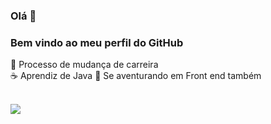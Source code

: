 ### Olá 🌼

### Bem vindo ao meu perfil do GitHub 

🌱 Processo de mudança de carreira <br>
☕ Aprendiz de Java
👾 Se aventurando em Front end também
<br><br>
<div>
<a href="https://www.linkedin.com/in/talita-orlando-de-campos-2b6634146/" target="_blank"><img src="https://img.shields.io/badge/-LinkedIn-%230077B5?style=for-the-badge&logo=linkedin&logoColor=white" target="_blank"></a>   
</div>


